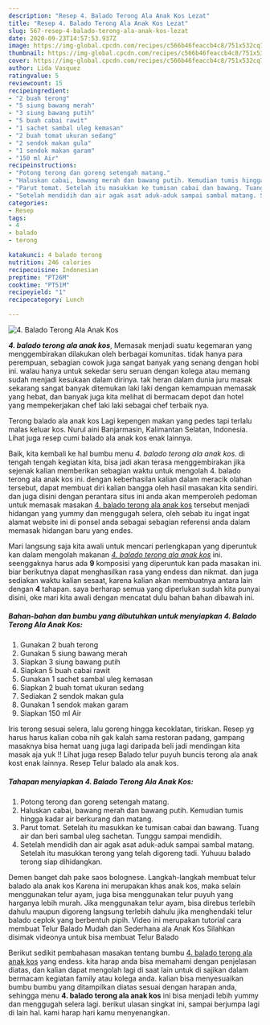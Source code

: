 ```yaml
---
description: "Resep 4. Balado Terong Ala Anak Kos Lezat"
title: "Resep 4. Balado Terong Ala Anak Kos Lezat"
slug: 567-resep-4-balado-terong-ala-anak-kos-lezat
date: 2020-09-23T14:57:53.937Z
image: https://img-global.cpcdn.com/recipes/c566b46feaccb4c8/751x532cq70/4-balado-terong-ala-anak-kos-foto-resep-utama.jpg
thumbnail: https://img-global.cpcdn.com/recipes/c566b46feaccb4c8/751x532cq70/4-balado-terong-ala-anak-kos-foto-resep-utama.jpg
cover: https://img-global.cpcdn.com/recipes/c566b46feaccb4c8/751x532cq70/4-balado-terong-ala-anak-kos-foto-resep-utama.jpg
author: Lida Vasquez
ratingvalue: 5
reviewcount: 15
recipeingredient:
- "2 buah terong"
- "5 siung bawang merah"
- "3 siung bawang putih"
- "5 buah cabai rawit"
- "1 sachet sambal uleg kemasan"
- "2 buah tomat ukuran sedang"
- "2 sendok makan gula"
- "1 sendok makan garam"
- "150 ml Air"
recipeinstructions:
- "Potong terong dan goreng setengah matang."
- "Haluskan cabai, bawang merah dan bawang putih. Kemudian tumis hingga kadar air berkurang dan matang."
- "Parut tomat. Setelah itu masukkan ke tumisan cabai dan bawang. Tuang air dan beri sambal uleg sachetan. Tunggu sampai mendidih."
- "Setelah mendidih dan air agak asat aduk-aduk sampai sambal matang. Setelah itu masukkan terong yang telah digoreng tadi. Yuhuuu balado terong siap dihidangkan."
categories:
- Resep
tags:
- 4
- balado
- terong

katakunci: 4 balado terong 
nutrition: 246 calories
recipecuisine: Indonesian
preptime: "PT26M"
cooktime: "PT51M"
recipeyield: "1"
recipecategory: Lunch

---
```



![4. Balado Terong Ala Anak Kos](https://img-global.cpcdn.com/recipes/c566b46feaccb4c8/751x532cq70/4-balado-terong-ala-anak-kos-foto-resep-utama.jpg)

<b><i>4. balado terong ala anak kos</i></b>, Memasak menjadi suatu kegemaran yang menggembirakan dilakukan oleh berbagai komunitas. tidak hanya para perempuan, sebagian cowok juga sangat banyak yang senang dengan hobi ini. walau hanya untuk sekedar seru seruan dengan kolega atau memang sudah menjadi kesukaan dalam dirinya. tak heran dalam dunia juru masak sekarang sangat banyak ditemukan laki laki dengan kemampuan memasak yang hebat, dan banyak juga kita melihat di bermacam depot dan hotel yang mempekerjakan chef laki laki sebagai chef terbaik nya.

Terong balado ala anak kos Lagi kepengen makan yang pedes tapi terlalu malas keluar kos. Nurul aini Banjarmasin, Kalimantan Selatan, Indonesia. Lihat juga resep cumi balado ala anak kos enak lainnya.

Baik, kita kembali ke hal bumbu menu <i>4. balado terong ala anak kos</i>. di tengah tengah kegiatan kita, bisa jadi akan terasa menggembirakan jika sejenak kalian memberikan sebagian waktu untuk mengolah 4. balado terong ala anak kos ini. dengan keberhasilan kalian dalam meracik olahan tersebut, dapat membuat diri kalian bangga oleh hasil masakan kita sendiri. dan juga disini dengan perantara situs ini anda akan memperoleh pedoman untuk memasak masakan <u>4. balado terong ala anak kos</u> tersebut menjadi hidangan yang yummy dan menggugah selera, oleh sebab itu ingat ingat alamat website ini di ponsel anda sebagai sebagian referensi anda dalam memasak hidangan baru yang endes.


Mari langsung saja kita awali untuk mencari perlengkapan yang diperuntuk kan dalam mengolah makanan <u><i>4. balado terong ala anak kos</i></u> ini. seenggaknya harus ada <b>9</b> komposisi yang diperuntuk kan pada masakan ini. biar berikutnya dapat menghasilkan rasa yang endess dan nikmat. dan juga sediakan waktu kalian sesaat, karena kalian akan membuatnya antara lain dengan <b>4</b> tahapan. saya berharap semua yang diperlukan sudah kita punyai disini, oke mari kita awali dengan mencatat dulu bahan bahan dibawah ini.

<!--inarticleads1-->

##### Bahan-bahan dan bumbu yang dibutuhkan untuk menyiapkan 4. Balado Terong Ala Anak Kos:

1. Gunakan 2 buah terong
1. Gunakan 5 siung bawang merah
1. Siapkan 3 siung bawang putih
1. Siapkan 5 buah cabai rawit
1. Gunakan 1 sachet sambal uleg kemasan
1. Siapkan 2 buah tomat ukuran sedang
1. Sediakan 2 sendok makan gula
1. Gunakan 1 sendok makan garam
1. Siapkan 150 ml Air


Iris terong sesuai selera, lalu goreng hingga kecoklatan, tiriskan. Resep yg harus harus kalian coba nih gak kalah sama restoran padang, gampang masaknya bisa hemat uang juga lagi daripada beli jadi mendingan kita masak aja yuk !! Lihat juga resep Balado telur puyuh buncis terong ala anak kost enak lainnya. Resep Telur balado ala anak kos. 

<!--inarticleads2-->

##### Tahapan menyiapkan 4. Balado Terong Ala Anak Kos:

1. Potong terong dan goreng setengah matang.
1. Haluskan cabai, bawang merah dan bawang putih. Kemudian tumis hingga kadar air berkurang dan matang.
1. Parut tomat. Setelah itu masukkan ke tumisan cabai dan bawang. Tuang air dan beri sambal uleg sachetan. Tunggu sampai mendidih.
1. Setelah mendidih dan air agak asat aduk-aduk sampai sambal matang. Setelah itu masukkan terong yang telah digoreng tadi. Yuhuuu balado terong siap dihidangkan.


Demen banget dah pake saos bolognese. Langkah-langkah membuat telur balado ala anak kos Karena ini merupakan khas anak kos, maka selain menggunakan telur ayam, juga bisa menggunakan telur puyuh yang harganya lebih murah. Jika menggunakan telur ayam, bisa direbus terlebih dahulu maupun digoreng langsung terlebih dahulu jika menghendaki telur balado ceplok yang berbentuh pipih. Video ini merupakan tutorial cara membuat Telur Balado Mudah dan Sederhana ala Anak Kos Silahkan disimak videonya untuk bisa membuat Telur Balado 

Berikut sedikit pembahasan masakan tentang bumbu <u>4. balado terong ala anak kos</u> yang endess. kita harap anda bisa memahami dengan penjelasan diatas, dan kalian dapat mengolah lagi di saat lain untuk di sajikan dalam bermacam kegiatan family atau kolega anda. kalian bisa menyesuaikan bumbu bumbu yang ditampilkan diatas sesuai dengan harapan anda, sehingga menu <b>4. balado terong ala anak kos</b> ini bisa menjadi lebih yummy dan menggugah selera lagi. berikut ulasan singkat ini, sampai berjumpa lagi di lain hal. kami harap hari kamu menyenangkan.
